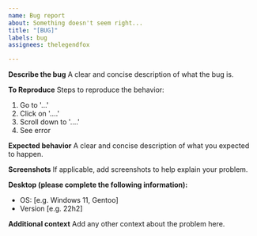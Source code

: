 ```yaml
---
name: Bug report
about: Something doesn't seem right...
title: "[BUG]"
labels: bug
assignees: thelegendfox

---
```


**Describe the bug**
A clear and concise description of what the bug is.

**To Reproduce**
Steps to reproduce the behavior:
1. Go to '...'
2. Click on '....'
3. Scroll down to '....'
4. See error

**Expected behavior**
A clear and concise description of what you expected to happen.

**Screenshots**
If applicable, add screenshots to help explain your problem.

**Desktop (please complete the following information):**
 - OS: [e.g. Windows 11, Gentoo]
 - Version [e.g. 22h2]

**Additional context**
Add any other context about the problem here.
